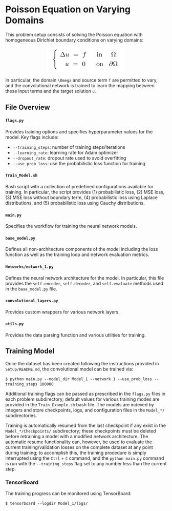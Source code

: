 # Poisson Equation on Varying Domains
This problem setup consists of solving the Poisson equation with homogeneous Dirichlet boundary conditions on varying domains:

<p align="center">
  <img width="250" src="../figures/Poisson_Eq.png" style="margin: auto;">
</p>

In particular, the domain `\Omega` and source term `f` are permitted to vary, and the convolutional network is trained to learn the mapping between these input terms and the target solution `u`.


## File Overview

#### `flags.py`
Provides training options and specifies hyperparameter values for the model.  Key flags include:
* `--training_steps`: number of training steps/iterations
* `--learning_rate`: learning rate for Adam optimizer
* `--dropout_rate`: dropout rate used to avoid overfitting
* `--use_prob_loss`: use the probabilistic loss function for training

#### `Train_Model.sh`
Bash script with a collection of predefined configurations available for training.  In particular, the script provides (1) probabilistic loss, (2) MSE loss, (3) MSE loss without boundary term, (4) probabilistic loss using Laplace distributions, and (5) probabilistic loss using Cauchy distributions.

#### `main.py`
Specifies the workflow for training the neural network models.

#### `base_model.py`
Defines all non-architecture components of the model including the loss function as well as the training loop and network evaluation metrics.

#### `Networks/network_1.py`
Defines the neural network architecture for the model.  In particular, this file provides the `self.encoder`, `self.decoder`, and `self.evaluate` methods used in the `base_model.py` file.

#### `convolutional_layers.py`
Provides custom wrappers for various network layers.

#### `utils.py`
Provides the data parsing function and various utilities for training.


## Training Model
Once the dataset has been created following the instructions provided in `Setup/README.md`, the convolutional model can be trained via:


```console
$ python main.py --model_dir Model_1 --network 1 --use_prob_loss --training_steps 100000 
```

Additional training flags can be passed as prescribed in the `flags.py` files in each problem subdirectory; default values for various training modes are provided in the `Train_Example.sh` bash file.  The models are indexed by integers and store checkpoints, logs, and configuration files in the `Model_*/` subdirectories.

Training is automatically resumed from the last checkpoint if any exist in the `Model_*/Checkpoints/` subdirectory; these checkpoints must be deleted before retraining a model with a modified network architecture.  The automatic resume functionality can, however, be used to evaluate the current training/validation losses on the complete dataset at any point during training; to accomplish this, the training procedure is simply interrupted using the `Ctrl` + `C` command, and the `python main.py` command is run with the `--training_steps` flag set to any number less than the current step.


### TensorBoard

The training progress can be monitored using TensorBoard:

```console
$ tensorboard --logdir Model_1/logs/
```
